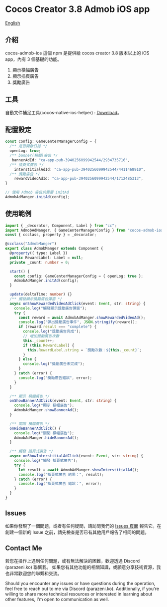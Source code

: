 # Cocos Creator 3.8 Admob iOS app
[English](./README_en.md)

## 介紹

cocos-admob-ios 這個 npm 是提供給 cocos creator 3.8 版本以上的 iOS app，內有 3 個基礎的功能。

1. 顯示橫幅廣告
2. 顯示插頁廣告
3. 獎勵廣告

## 工具

自動文件補足工具(cocos-native-ios-helper) : [Download](https://github.com/brentkao/cocos-native-ios-helper)。

## 配置設定

```ts
const config: GameCenterManagerConfig = {
  /** 是否開啟日誌 */
  openLog: true;
  /** banner(橫幅)廣告 */
   bannerAdId: "ca-app-pub-3940256099942544/2934735716",
  /** 插頁式廣告 */
    interstitialAdId: "ca-app-pub-3940256099942544/4411468910",
  /** 獎勵廣告 */
    rewardVideoAdId: "ca-app-pub-3940256099942544/1712485313",
}

// 使用 Admob 廣告前需要 initAd
AdmobAdManger.initAd(config);
```

## 使用範例

```ts
import { _decorator, Component, Label } from "cc";
import AdmobAdManger, { GameCenterManagerConfig } from "cocos-admob-ios";
const { ccclass, property } = _decorator;

@ccclass("AdmobManger")
export class AdmobManger extends Component {
  @property({ type: Label })
  public RewardLabel: Label = null;
  private _count: number = 0;

  start() {
    const config: GameCenterManagerConfig = { openLog: true };
    AdmobAdManger.initAd(config);
  }

  update(deltaTime: number) {}
  /** 觸發顯示獎勵廣告彈窗 */
  async onShowRewardedVideoAdClick(event: Event, str: string) {
    console.log("觸發顯示獎勵廣告彈窗");
    try {
      const reward = await AdmobAdManger.showRewardedVideoAd();
      console.log("弹出獎勵廣告事件", JSON.stringify(reward));
      if (reward.result === "complete") {
        console.log("獎勵廣告完成");
        // 增加獎勵廣告次數
        this._count++;
        if (this.RewardLabel) {
          this.RewardLabel.string = `獎勵次數：${this._count}`;
        }
      } else {
        console.log("獎勵廣告未完成");
      }
    } catch (error) {
      console.log("獎勵廣告錯誤", error);
    }
  }

  /** 顯示 橫幅廣告 */
  onShowBannerAdClick(event: Event, str: string) {
    console.log("顯示 橫幅廣告");
    AdmobAdManger.showBannerAd();
  }

  /** 關閉 橫幅廣告 */
  onHideBannerAdClick() {
    console.log("關閉 橫幅廣告");
    AdmobAdManger.hideBannerAd();
  }

  /** 觸發 插頁式廣告 */
  async onShowInterstitialAdClick(event: Event, str: string) {
    console.log("觸發 插頁式廣告");
    try {
      let result = await AdmobAdManger.showInterstitialAd();
      console.log("插頁式廣告 結果：", result);
    } catch (error) {
      console.log("插頁式廣告 錯誤：", error);
    }
  }
}
```

## Issues

如果你發現了一個問題，或者有任何疑問，請訪問我們的 [Issues 頁面](https://github.com/brentkao/cocos-admob-ios/issues) 報告它。在創建一個新的 Issue 之前，請先檢查是否已有其他用戶報告了相同的問題。

## Contact Me

若您在操作上遇到任何問題，或有無法解決的困難，歡迎透過 Discord (parazeni.ko) 聯繫我。
如果您有其他功能的相關知識，或願意分享技術資源，我也非常歡迎您的聯繫和交流。

Should you encounter any issues or have questions during the operation, feel free to reach out to me via Discord (parazeni.ko).
Additionally, if you're willing to share more technical resources or interested in learning about other features, I'm open to communication as well.